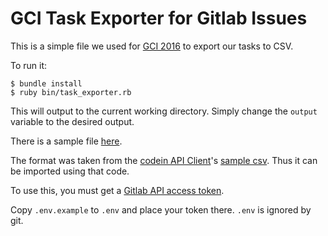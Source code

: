 # GCI Task Exporter for Gitlab Issues

This is a simple file we used for [GCI 2016](https://codein.withgoogle.com) to export our tasks to CSV.

To run it:

``` shell
$ bundle install
$ ruby bin/task_exporter.rb
```

This will output to the current working directory. Simply change the `output` variable to the desired output.

There is a sample file [here](https://gitlab.com/librehealth/gci_task_exporter/blob/master/librehealth_gci_tasks.csv).

The format was taken from the [codein API Client](https://code.googlesource.com/codein/api)'s [sample csv](https://code.googlesource.com/codein/api/+/master/sample.csv). Thus it can be imported using that code.

To use this, you must get a [Gitlab API access token](https://gitlab.com/profile/personal_access_tokens).

Copy `.env.example` to `.env` and place your token there. `.env` is ignored by git.
